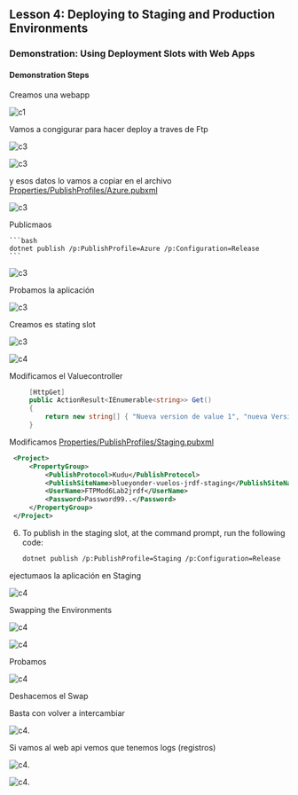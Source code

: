 ## Lesson 4: Deploying to Staging and Production Environments

### Demonstration: Using Deployment Slots with Web Apps

#### Demonstration Steps

Creamos una webapp

![c1](imagenes/c1.PNG)



Vamos a congigurar para hacer deploy a traves de Ftp 


![c3](imagenes/c3.PNG)

![c3](imagenes/c4.PNG)


y esos datos lo vamos a copiar en el archivo [Properties/PublishProfiles/Azure.pubxml](SimpleServiceForDeploymentSlots/Properties/PublishProfiles/Azure.pubxml)

![c3](imagenes/c5.PNG)




Publicmaos

    ```bash
    dotnet publish /p:PublishProfile=Azure /p:Configuration=Release
    ```
	
![c3](imagenes/c6.PNG)

Probamos la aplicación

![c3](imagenes/c7.PNG)

Creamos es stating slot

![c3](imagenes/c8.PNG)

![c4](imagenes/c9.PNG)



Modificamos el Valuecontroller 

 
   ```cs
        [HttpGet]
        public ActionResult<IEnumerable<string>> Get()
        {
            return new string[] { "Nueva version de value 1", "nueva Version de value 2" };
        }
   ```

Modificamos [Properties/PublishProfiles/Staging.pubxml](SimpleServiceForDeploymentSlots/Properties/PublishProfiles/Staging.pubxml)

   ```xml
	<Project>
		<PropertyGroup>
			<PublishProtocol>Kudu</PublishProtocol>
			<PublishSiteName>blueyonder-vuelos-jrdf-staging</PublishSiteName>
			<UserName>FTPMod6Lab2jrdf</UserName>
			<Password>Password99..</Password>
		</PropertyGroup>
	</Project>
   ```
6. To publish in the staging slot, at the command prompt, run the following code:
   ```bash
   dotnet publish /p:PublishProfile=Staging /p:Configuration=Release
   ```

ejectumaos la aplicación en Staging


![c4](imagenes/c10.PNG)


 Swapping the Environments


![c4](imagenes/c11.PNG)

![c4](imagenes/c12.PNG)

Probamos

![c4](imagenes/c13.PNG)


Deshacemos el Swap


Basta con volver a intercambiar

![c4](imagenes/c16.PNG).


Si vamos al web api vemos que tenemos logs (registros)

![c4](imagenes/c14.PNG).

![c4](imagenes/c15.PNG).

